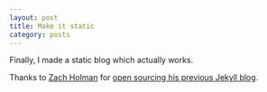 ```yaml
---
layout: post
title: Make it static
category: posts
---
```


Finally, I made a static blog which actually works. 

Thanks to [Zach Holman](http://zachholman.com/) for [open sourcing his previous Jekyll blog](http://zachholman.com/posts/left/).
